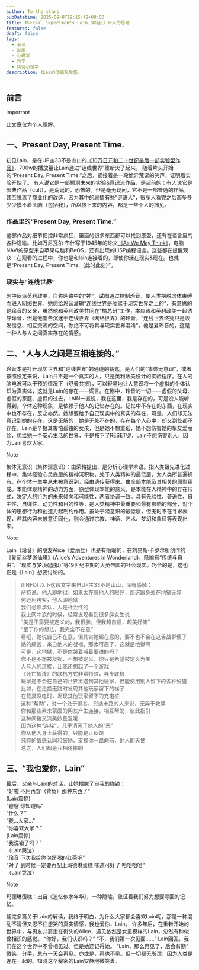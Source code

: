 ```yaml
---
author: To the stars
pubDatetime: 2025-09-8T19:15:42+08:00
title: 《Serial Experiments Lain（玲音）》带来的思考
featured: false
draft: false
tags:
  - 杂谈
  - 动画
  - 心理学
  - 哲学
  - 实验心理学
description: 《Lain》动画观后感。
---
```

## 前言

> [!IMPORTANT]
> 此文章仅为个人理解。

## 一、Present Day, Present Time.
初见Lain，是在UP主33不是山山的[《10万日元和二十世纪最后一部实验型作品》](https://www.bilibili.com/video/BV1iKbCzuExf/)，700w的播放量让Lain通过“连线世界”重新火了起来。
随着片头开始的“Present Day, Present Time.”之后，紧接着是一段诡异荒诞的笑声，证明着实验开始了。
有人说它是一部预测未来的实验&意识流作品，是超前的；有人说它是邪典作品（cult），是荒诞的，恐怖的。但是毫无疑问，它不是一部普通的作品，甚至脱离了商业化的改造，因为其中的剧情有些“谜语人”，很多人看完之后都多多少少摸不着头脑（包括我），所以接下来的内容，都是一些个人的拙见。

### 作品里的“Present Day, Present Time.”
这部作品对细节把控非常疯狂，里面的很多东西都可以找到原型，还有在语言里的各种隐喻。比如万尼瓦尔·布什写于1945年的论文[《As We May Think》](https://www.douban.com/note/696583580/)，电脑NAVI的原型来自苹果电脑和BeOS，还有出现的LISP编程语言。这些都在提醒观众：在观看的过程中，你也是和lain连接着的，即使你活在现实&现在。也就是“Present Day, Present Time.（此时此刻）”。

### 现实与“连线世界”
剧中反派英利政美，自称网络中的“神”，试图通过控制玲音，使人类摆脱肉体束缚而进入网络世界。她想给玲音灌输“连线世界是凌驾于现实世界之上的”，有意思的是玲音的父亲，虽然他和英利政美共同在“橘总研”工作，本应该和英利政美一起诱导玲音，但是他警告沉迷于连线世界（网络世界）的玲音，“连线世界终究只是收发信息、相互交流的空间，你绝不可将其与现实世界混淆”，他是爱玲音的，这是一种人与人之间真实存在的情感。

## 二、“人与人之间是互相连接的。”
玲音本是打开现实世界和“连线世界”的通道的钥匙，是人们的“集体无意识”，或者按照设定来说，Lain并不是一个真实的人，只是英利政美设计的实验程序。在人的脑电波可以干预的情况下（舒曼共振），可以轻易地让人意识将一个虚拟的个体认知为真实体，这就是Lain的存在——谎言。在剧中，玲音的一切——虚假的父母、虚假的家庭、虚假的过去，LAIN一直说，我在这里，我是存在的，可是没人能听得到。个体这种现象，是依赖于他人的记忆存在的。记忆中不存在的东西，在现实中也不存在，反之亦然。她想要给予自己现实中的真实的存在，可是，人们却无法意识到她的存在，这是无解的，她是无处不在的，存在每个人心中，却又到处都不存在，Lain是个极其害怕孤独的女孩，但是她不想重蹈，她不想伤害她的挚友爱丽丝，想给她一个安心生活的世界，于是按下了RESET键，Lain不想伤害别人，因为Lain喜欢大家。

> [!NOTE]
> 集体无意识（集体潜意识）：由荣格提出，是分析心理学术语。指人类祖先进化过程中，集体经验心灵底层的精神沉积物，处于人类精神的最低层，为人类所普遍拥有。在个体一生中从未被意识到，经由遗传获得来。由全部本能及其相关的原型组成。本能体现精神的动力方面，原型体现本能的意义，是本能在人精神中的存在形式，决定人的行为的未来倾向和可能性，两者协调一致。具有先验性、普遍性、自主性、自律性、动力性和目的性等，是人类精神中最重要和最有影响的部分，对个体的思想行为和创造力起制约作用。虽处于潜意识的最低层，但无时不在寻求表现，若其内容未被意识同化，则会通过宗教、神话、艺术、梦幻和象征等表现出来。

> [!NOTE]
> Lain（玲音）的朋友Alice（爱丽丝）也是有隐喻的，在刘易斯·卡罗尔所创作的《爱丽丝梦游仙境》(Alice’s Adventures in Wonderland)，隐喻有“传统与自由”、“现实与梦境(虚拟)”等19世纪中期的大英帝国的社会现实。巧合的是，这也正是《Lain》想要讨论的。

> [!INFO]
> 以下这段文字来自UP主33不是山山，深有感触：  
萨特说，他人即地狱，如果太在意他人的眼光，那这跟身处在地狱无异  
何必用烤架，他人即地狱  
我们必须承认，人是社会性的  
我上网冲浪的时候，经常发现看到很多胖女生说  
“美是不需要被定义的，我很胖，但我超自信，超美好嘛”  
“至于你的想法，我完全不在意”  
看吧，她说自己不在意，但其实她超在意的，要不也不会在这舌战群儒了  
她的痛苦，来自他人的凝视，那太可恶了，这就是地狱啊  
可是，这地狱，不是你哭着喊着要进的吗？  
你不是不想被凝视，不想被定义，你只是希望被定义为美  
人与人的连接，让我还想起了一个游戏  
《死亡搁浅》的联机方式非常特殊，异步联机  
玩家是不会在自己的世界里遇到其他玩家，但能使用别人留下的各种设施  
比如，在走投无路时发现其他玩家留下的梯子  
在载具没电时，发现其他玩家留下的充电桩  
这种“帮助”，对一个处于低谷，穷途末路的人来说，无异于救赎  
你和那些素未蒙面的网友产生连接，相互帮助，彼此指引  
这种间接交流美妙且温暖  
因为这种“连接”，几乎消灭了他人的“恶”  
你从他人身上获得的，只能是正反馈  
纯粹的情感认同和鼓励，支撑你一路向前，他人即天使  
总之，人们都是互相连接的  

## 三、“我也爱你，Lain”
最后，父亲与Lain的对话，让她摆脱了自我的枷锁：  
“好啦 不用再穿（背负）那种东西了”  
(Lain震惊)  
“爸爸 你知道吗”  
“什么？”  
“我…大家…”  
“你喜欢大家？”  
(Lain震惊)  
“我说错了吗？”  
（Lain哭泣）  
“玲音 下次我给你泡好喝的红茶吧”  
“对了 到时候一定要再配上玛德琳蛋糕 味道可好了 哈哈哈哈”  
（Lain哭泣）  

> [!NOTE]
> 玛德琳蛋糕：出自《追忆似水年华》，一种隐喻，象征着我们努力想要寻回的记忆。

翻完多篇关于Lain的解读，我终于明白，为什么大家都会喜欢Lain呢，那是一种混乱不清但又忍不住想哭的真实情感，我也爱你，Lain。
许多年后，在重新开始的世界中，与男友并肩走在街头的Alice，遇见依然是女童模样的Lain，忽然有种似曾相识的感觉。
“你好，我们认识吗？”
“不，我们第一次见面……”
Lain回答。我们在这个世界中不曾相见过。但是她还记得她。
“Lain，那么再见了，后会有期”
微笑，分手，总有一天会再见。亦或是，再也不见。但一切都无所谓，因为人类是连在一起的。知晓这个秘密的Lain安静地微笑着。